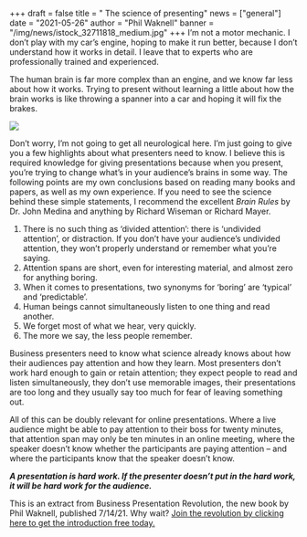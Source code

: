 +++
draft = false
title = " The science of presenting"
news = ["general"]
date = "2021-05-26"
author = "Phil Waknell"
banner = "/img/news/istock_32711818_medium.jpg"
+++
I’m not a motor mechanic. I don’t play with my car’s engine, hoping to make it run better, because I don’t understand how it works in detail. I leave that to experts who are professionally trained and experienced.

The human brain is far more complex than an engine, and we know far less about how it works. Trying to present without learning a little about how the brain works is like throwing a spanner into a car and hoping it will fix the brakes.

![](/img/news/istock_32711818_medium.jpg)

Don’t worry, I’m not going to get all neurological here. I’m just going to give you a few highlights about what presenters need to know. I believe this is required knowledge for giving presentations because when you present, you’re trying to change what’s in your audience’s brains in some way. The following points are my own conclusions based on reading many books and papers, as well as my own experience. If you need to see the science behind these simple statements, I recommend the excellent *Brain Rules* by Dr. John Medina and anything by Richard Wiseman or Richard Mayer.

1. There is no such thing as ‘divided attention’: there is ‘undivided attention’, or distraction. If you don’t have your audience’s undivided attention, they won’t properly understand or remember what you’re saying.
2. Attention spans are short, even for interesting material, and almost zero for anything boring.
3. When it comes to presentations, two synonyms for ‘boring’ are ‘typical’ and ‘predictable’.
4. Human beings cannot simultaneously listen to one thing and read another.
5. We forget most of what we hear, very quickly.
6. The more we say, the less people remember.

Business presenters need to know what science already knows about how their audiences pay attention and how they learn. Most presenters don’t work hard enough to gain or retain attention; they expect people to read and listen simultaneously, they don’t use memorable images, their presentations are too long and they usually say too much for fear of leaving something out.

All of this can be doubly relevant for online presentations. Where a live audience might be able to pay attention to their boss for twenty minutes, that attention span may only be ten minutes in an online meeting, where the speaker doesn’t know whether the participants are paying attention – and where the participants know that the speaker doesn’t know.

***A presentation is hard work. If the presenter doesn’t put in the hard work, it will be hard work for the audience.***

This is an extract from Business Presentation Revolution, the new book by Phil Waknell, published 7/14/21. Why wait? [Join the revolution by clicking here to get the introduction free today.](http://book.businesspresentationrevolution.com)